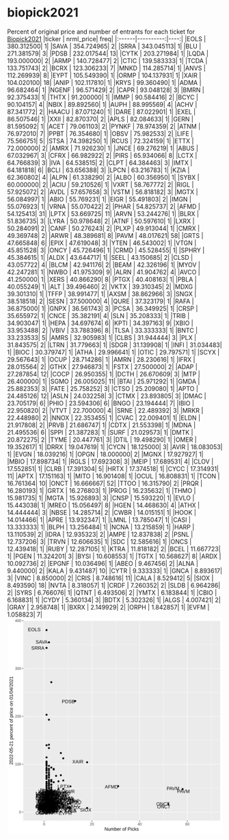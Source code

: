 # biopick2021
Percent of original price and number of entrants for each ticket for [Biopick2021](https://twitter.com/hashtag/Biopick2021)
|ticker | nrml_price| freq|
|:------|----------:|----:|
|EOLS   | 380.312500|    1|
|SAVA   | 354.724965|    2|
|SRRA   | 343.045113|    1|
|BLU    | 271.381579|    3|
|PDSB   | 232.017544|   13|
|CYTK   | 203.271984|    1|
|LQDA   | 193.000000|    2|
|ARMP   | 140.728477|    2|
|CTIC   | 139.583333|    1|
|TCDA   | 133.751743|    2|
|BCRX   | 123.306233|    7|
|MNKD   | 114.285714|    1|
|ANVS   | 112.269939|    8|
|EYPT   | 105.549390|    1|
|ORMP   | 104.137931|    1|
|XAIR   | 104.020100|   18|
|ANIP   | 102.117810|    1|
|KRYS   |  99.360490|    1|
|ADMA   |  96.682464|    1|
|NGENF  |  96.571429|    2|
|CAPR   |  93.048128|    3|
|BMRN   |  92.375433|    1|
|THTX   |  91.200000|    1|
|IMMP   |  90.584416|    2|
|BCYC   |  90.104157|    4|
|NBIX   |  89.892560|    1|
|AUPH   |  88.995569|    4|
|ACHV   |  87.341772|    2|
|HAACU  |  87.071240|    1|
|DARE   |  87.022901|    1|
|EXEL   |  86.507546|    1|
|XXII   |  82.870370|    2|
|APLS   |  82.084633|    1|
|GERN   |  81.595092|    1|
|ACET   |  79.061103|    2|
|PYNKF  |  78.974359|    2|
|ATNM   |  76.972010|    7|
|PPBT   |  76.354680|    1|
|OBSV   |  75.982533|    2|
|LIFE   |  75.566751|    5|
|STSA   |  74.398250|    1|
|RCUS   |  72.324159|    1|
|ETTX   |  72.000000|    2|
|AMRX   |  71.926230|    1|
|JNCE   |  69.276219|    1|
|ABUS   |  67.032967|    3|
|CFRX   |  66.982922|    2|
|PIRS   |  65.934066|    8|
|LCTX   |  64.766839|    3|
|IVA    |  64.538515|    2|
|CLPT   |  64.384463|    3|
|IMTX   |  64.181818|    6|
|BCLI   |  63.656388|    3|
|LPCN   |  63.216783|    1|
|KZIA   |  62.360802|    4|
|ALPN   |  61.338290|    2|
|ALBO   |  60.356950|    1|
|SYBX   |  60.000000|    2|
|ACIU   |  59.210526|    1|
|VXRT   |  58.767772|    2|
|RIGL   |  57.925072|    2|
|AVDL   |  57.657658|    3|
|VSTM   |  56.818182|    3|
|MGTX   |  56.084997|    1|
|ABIO   |  55.769231|    1|
|EIGR   |  55.491803|    2|
|IMGN   |  55.076923|    1|
|VRNA   |  55.070422|    2|
|PHAR   |  54.825737|    2|
|AFMD   |  54.125413|   31|
|LPTX   |  53.669725|   11|
|ARVN   |  53.244276|    1|
|BLRX   |  51.836735|    3|
|LYRA   |  50.978648|    2|
|ATNF   |  50.597610|    1|
|LXRX   |  50.284091|    2|
|CANF   |  50.276243|    2|
|PLXP   |  49.913044|    1|
|CMRX   |  49.369748|    2|
|ARWR   |  48.389681|    8|
|PAVM   |  48.017621|   58|
|GRTS   |  47.665848|    6|
|EPIX   |  47.619048|    3|
|YTEN   |  46.543002|    1|
|VTGN   |  45.851528|    3|
|ONCY   |  45.726496|    1|
|CRMD   |  45.528455|    1|
|SPHRY  |  45.384615|    1|
|ALDX   |  43.644717|    1|
|SEEL   |  43.150685|    2|
|CLSD   |  43.057722|    4|
|BLCM   |  42.941176|    2|
|BEAM   |  42.326196|    1|
|MYOV   |  42.247281|    1|
|NWBO   |  41.975309|    9|
|ALRN   |  41.904762|    4|
|AVCO   |  41.250000|    1|
|XERS   |  40.866290|    8|
|PTGX   |  40.408163|    1|
|PBLA   |  40.055249|    1|
|ALT    |  39.496460|    2|
|VKTX   |  39.310345|    2|
|MDXG   |  39.301310|    1|
|TFFP   |  38.991477|    1|
|AXSM   |  38.862966|    3|
|SNGX   |  38.518518|    2|
|SESN   |  37.500000|    4|
|QURE   |  37.323179|    1|
|RAFA   |  36.875000|    1|
|GNPX   |  36.561743|    3|
|PCSA   |  36.349925|    1|
|CRSP   |  35.655972|    1|
|CNCE   |  35.382191|    4|
|SLN    |  35.208333|    1|
|TRIB   |  34.903047|    1|
|HEPA   |  34.697674|    6|
|KPTI   |  34.397163|    9|
|XBIO   |  33.953488|    2|
|VBIV   |  33.788396|    8|
|TLSA   |  33.333333|    1|
|BNTC   |  33.233533|    5|
|AMRS   |  32.905983|    1|
|CLBS   |  31.944444|    3|
|PLX    |  31.843575|    2|
|LTRN   |  31.779663|    1|
|SDGR   |  31.139908|    1|
|INFI   |  31.034483|    1|
|BIOC   |  30.379747|    1|
|ATHA   |  29.996641|    1|
|OTIC   |  29.797571|    1|
|SCYX   |  29.567643|    1|
|OCUP   |  28.714286|    1|
|AMRN   |  28.230616|    1|
|IFRX   |  28.015564|    2|
|GTHX   |  27.946873|    1|
|FSTX   |  27.500000|    2|
|ADAP   |  27.287854|   12|
|COCP   |  26.950355|    1|
|DCTH   |  26.670609|    3|
|MTP    |  26.400000|    1|
|SGMO   |  26.005025|   11|
|BTAI   |  25.971292|    1|
|GMDA   |  25.882353|    3|
|FATE   |  25.758252|    3|
|CTSO   |  25.209080|    1|
|APTO   |  24.485126|   12|
|ASLN   |  24.032258|    3|
|CTMX   |  23.893805|    3|
|DMAC   |  23.705179|    6|
|PHIO   |  23.594306|    6|
|BNGO   |  23.194444|    7|
|IBIO   |  22.950820|    2|
|VTVT   |  22.700000|    4|
|SRNE   |  22.489392|    3|
|MRKR   |  22.448980|    2|
|NNOX   |  22.353455|    1|
|CVAC   |  22.009401|    1|
|ELDN   |  21.917808|    2|
|PRVB   |  21.686747|    1|
|CDTX   |  21.553398|    1|
|MDNA   |  21.495536|    6|
|SPPI   |  21.387283|    1|
|SURF   |  21.029573|    1|
|DMTK   |  20.872275|    2|
|TYME   |  20.447761|    3|
|DTIL   |  19.498290|    1|
|OMER   |  19.352617|    1|
|DRRX   |  19.047619|    1|
|CYCN   |  18.125000|    3|
|AVIR   |  18.083053|    1|
|EVGN   |  18.039216|    1|
|OPGN   |  18.000000|    2|
|MGNX   |  17.927927|    1|
|MBIO   |  17.898734|    1|
|RGLS   |  17.692308|    3|
|MEIP   |  17.689531|    4|
|CLOV   |  17.552851|    1|
|CLRB   |  17.391304|    5|
|HRTX   |  17.374518|    1|
|CYCC   |  17.314931|   11|
|APTX   |  17.151163|    1|
|MITO   |  16.901408|    1|
|OCUL   |  16.808831|    1|
|TCON   |  16.761364|   10|
|ONCT   |  16.666667|   52|
|TTOO   |  16.315790|    2|
|PRQR   |  16.280193|    1|
|GRTX   |  16.276803|    1|
|PROG   |  16.235632|    1|
|THMO   |  15.981735|    1|
|MGTA   |  15.926893|    3|
|CNSP   |  15.593220|    1|
|EVLO   |  15.443038|    1|
|MREO   |  15.056497|    8|
|HGEN   |  14.468630|    4|
|ATHX   |  14.444444|    3|
|NBSE   |  14.285714|    2|
|CWBR   |  14.015151|    1|
|HOOK   |  14.014466|    1|
|APRE   |  13.932347|    1|
|LMNL   |  13.785047|    1|
|CASI   |  13.333333|    1|
|BLPH   |  13.256484|    1|
|NCNA   |  13.215859|    1|
|HARP   |  13.110539|    2|
|IDRA   |  12.935323|    2|
|AMPE   |  12.837838|    2|
|PSNL   |  12.737206|    3|
|TRVN   |  12.606635|    1|
|SDC    |  12.585616|    1|
|ONCS   |  12.439418|    1|
|RUBY   |  12.287105|    1|
|KTRA   |  11.818182|    2|
|BCEL   |  11.667723|    1|
|PGEN   |  11.324201|    3|
|BYSI   |  10.608553|    1|
|TGTX   |  10.568627|    8|
|ARDX   |  10.092736|    2|
|EPGNF  |  10.036496|    1|
|ABEO   |   9.467456|    2|
|ALNA   |   9.440000|    2|
|KALA   |   9.431487|   10|
|CYTR   |   9.333333|    1|
|GNCA   |   8.893617|    3|
|VINC   |   8.850000|    2|
|CRIS   |   8.748616|   11|
|CALA   |   8.529412|    5|
|SIOX   |   8.493590|   18|
|NVTA   |   8.318057|    1|
|CRDF   |   7.260352|    2|
|SLDB   |   6.964286|    2|
|SYRS   |   6.766076|    1|
|QTNT   |   6.493506|    2|
|YMTX   |   6.183844|    1|
|CBIO   |   6.168831|    1|
|CYDY   |   5.360134|    3|
|BDTX   |   5.302326|    1|
|ALGS   |   4.007421|    2|
|GRAY   |   2.958748|    1|
|BXRX   |   2.149929|    2|
|ORPH   |   1.842857|    1|
|EVFM   |   1.058823|    7|
![retvspicks](biopicks.png?raw=true)
